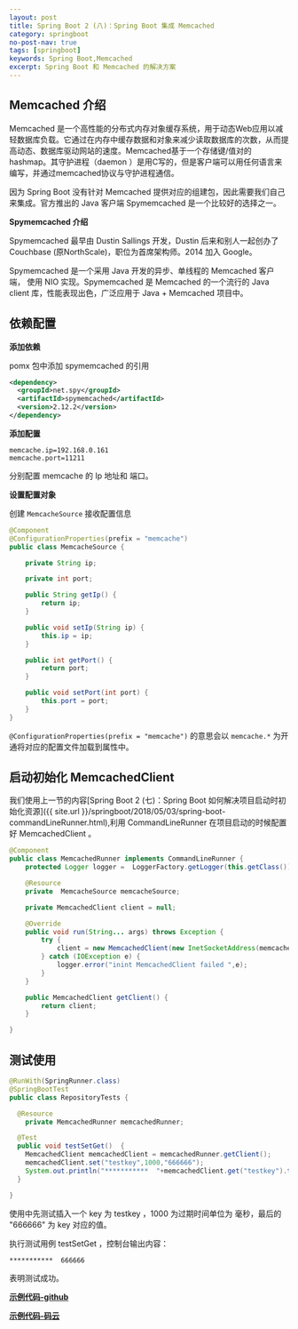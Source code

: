```yaml
---
layout: post
title: Spring Boot 2 (八)：Spring Boot 集成 Memcached
category: springboot
no-post-nav: true
tags: [springboot]
keywords: Spring Boot,Memcached
excerpt: Spring Boot 和 Memcached 的解决方案
---
```


## Memcached 介绍

Memcached 是一个高性能的分布式内存对象缓存系统，用于动态Web应用以减轻数据库负载。它通过在内存中缓存数据和对象来减少读取数据库的次数，从而提高动态、数据库驱动网站的速度。Memcached基于一个存储键/值对的hashmap。其守护进程（daemon ）是用C写的，但是客户端可以用任何语言来编写，并通过memcached协议与守护进程通信。

因为 Spring Boot 没有针对 Memcached 提供对应的组建包，因此需要我们自己来集成。官方推出的 Java 客户端 Spymemcached 是一个比较好的选择之一。

**Spymemcached 介绍**

Spymemcached 最早由 Dustin Sallings 开发，Dustin 后来和别人一起创办了 Couchbase (原NorthScale)，职位为首席架构师。2014 加入 Google。

Spymemcached 是一个采用 Java 开发的异步、单线程的 Memcached 客户端， 使用 NIO 实现。Spymemcached 是 Memcached 的一个流行的 Java client 库，性能表现出色，广泛应用于 Java + Memcached 项目中。


## 依赖配置

**添加依赖**

pomx 包中添加 spymemcached 的引用

``` xml
<dependency>
  <groupId>net.spy</groupId>
  <artifactId>spymemcached</artifactId>
  <version>2.12.2</version>
</dependency>
```

**添加配置**

```
memcache.ip=192.168.0.161
memcache.port=11211
```

分别配置 memcache 的 Ip 地址和 端口。


**设置配置对象**

创建 `MemcacheSource` 接收配置信息

``` java
@Component
@ConfigurationProperties(prefix = "memcache")
public class MemcacheSource {

    private String ip;

    private int port;

    public String getIp() {
        return ip;
    }

    public void setIp(String ip) {
        this.ip = ip;
    }

    public int getPort() {
        return port;
    }

    public void setPort(int port) {
        this.port = port;
    }
}
```

`@ConfigurationProperties(prefix = "memcache")` 的意思会以 `memcache.*` 为开通将对应的配置文件加载到属性中。


## 启动初始化 MemcachedClient

我们使用上一节的内容[Spring Boot 2 (七)：Spring Boot 如何解决项目启动时初始化资源]({{ site.url }}/springboot/2018/05/03/spring-boot-commandLineRunner.html),利用 CommandLineRunner 在项目启动的时候配置好 MemcachedClient 。

``` java
@Component
public class MemcachedRunner implements CommandLineRunner {
    protected Logger logger =  LoggerFactory.getLogger(this.getClass());

    @Resource
    private  MemcacheSource memcacheSource;

    private MemcachedClient client = null;

    @Override
    public void run(String... args) throws Exception {
        try {
            client = new MemcachedClient(new InetSocketAddress(memcacheSource.getIp(),memcacheSource.getPort()));
        } catch (IOException e) {
            logger.error("inint MemcachedClient failed ",e);
        }
    }

    public MemcachedClient getClient() {
        return client;
    }

}
```

## 测试使用

``` java
@RunWith(SpringRunner.class)
@SpringBootTest
public class RepositoryTests {

  @Resource
    private MemcachedRunner memcachedRunner;

  @Test
  public void testSetGet()  {
    MemcachedClient memcachedClient = memcachedRunner.getClient();
    memcachedClient.set("testkey",1000,"666666");
    System.out.println("***********  "+memcachedClient.get("testkey").toString());
  }

}
```

使用中先测试插入一个 key 为 testkey ，1000 为过期时间单位为 毫秒，最后的 "666666" 为 key 对应的值。


执行测试用例 testSetGet ，控制台输出内容：

```
***********  666666
```

表明测试成功。


**[示例代码-github](https://github.com/ityouknow/spring-boot-examples)**

**[示例代码-码云](https://gitee.com/ityouknow/spring-boot-examples)**